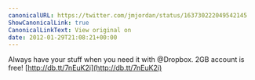 ```yaml
---
canonicalURL: https://twitter.com/jmjordan/status/163730222049542145
ShowCanonicalLink: true
CanonicalLinkText: View original on
date: 2012-01-29T21:08:21+00:00
---
```

Always have your stuff when you need it with @Dropbox. 2GB account is free! [http://db.tt/7nEuK2i](http://db.tt/7nEuK2i)